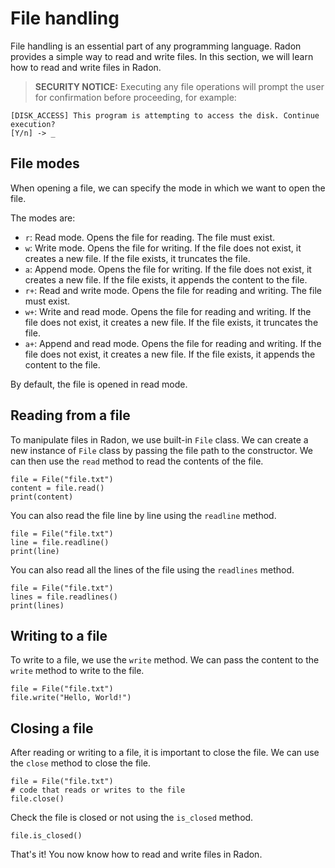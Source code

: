 # File handling

File handling is an essential part of any programming language. Radon provides
a simple way to read and write files. In this section, we will learn how to
read and write files in Radon.

> **SECURITY NOTICE:** Executing any file operations will prompt the user for confirmation before proceeding, for example:
```
[DISK_ACCESS] This program is attempting to access the disk. Continue execution?
[Y/n] -> _
```

## File modes

When opening a file, we can specify the mode in which we want to open the file.

The modes are:

- `r`: Read mode. Opens the file for reading. The file must exist.
- `w`: Write mode. Opens the file for writing. If the file does not exist,
  it creates a new file. If the file exists, it truncates the file.
- `a`: Append mode. Opens the file for writing. If the file does not exist,
  it creates a new file. If the file exists, it appends the content to the file.
- `r+`: Read and write mode. Opens the file for reading and writing.
  The file must exist.
- `w+`: Write and read mode. Opens the file for reading and writing.
  If the file does not exist, it creates a new file. If the file exists,
  it truncates the file.
- `a+`: Append and read mode. Opens the file for reading and writing.
  If the file does not exist, it creates a new file. If the file exists,
  it appends the content to the file.

By default, the file is opened in read mode.

## Reading from a file

To manipulate files in Radon, we use built-in `File` class. We can create a new
instance of `File` class by passing the file path to the constructor. We can
then use the `read` method to read the contents of the file.

```rn linenums="1" title="file-handling.rn"
file = File("file.txt")
content = file.read()
print(content)
```

You can also read the file line by line using the `readline` method.

```rn linenums="1" title="file-handling.rn"
file = File("file.txt")
line = file.readline()
print(line)
```

You can also read all the lines of the file using the `readlines` method.

```rn linenums="1" title="file-handling.rn"
file = File("file.txt")
lines = file.readlines()
print(lines)
```

## Writing to a file

To write to a file, we use the `write` method. We can pass the content to the
`write` method to write to the file.

```rn linenums="1" title="file-handling.rn"
file = File("file.txt")
file.write("Hello, World!")
```

## Closing a file

After reading or writing to a file, it is important to close the file. We can
use the `close` method to close the file.

```rn linenums="1" title="file-handling.rn"
file = File("file.txt")
# code that reads or writes to the file
file.close()
```

Check the file is closed or not using the `is_closed` method.

```rn linenums="1" title="file-handling.rn"
file.is_closed()
```

That's it! You now know how to read and write files in Radon.
